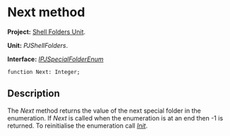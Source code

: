 # Next method #

**Project:** [Shell Folders Unit](ShellFoldersUnit.md).

**Unit:** _PJShellFolders_.

**Interface:** _[IPJSpecialFolderEnum](IPJSpecialFolderEnum.md)_

```
function Next: Integer;
```

## Description ##

The _Next_ method returns the value of the next special folder in the enumeration. If _Next_ is called when the enumeration is at an end then -1 is returned. To reinitialise the enumeration call _[Init](IPJSpecialFolderEnumInit.md)_.